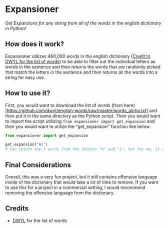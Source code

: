 # Expansioner
*Get Expansions for any string from all of the words in the english dictionary in Python!*

## How does it work?
Expansioner utilizes 460,000 words in the english dictionary ([Credit to DWYL for the list of words](https://github.com/dwyl/english-words)) to be able to filter out the individual letters as words in the sentence and then returns the words that are randomly picked that match the letters in the sentence and then returns all the words into a string for easy use.

## How to use it?

First, you would want to download the list of words (from here)[https://github.com/dwyl/english-words/raw/master/words_alpha.txt] and then put it in the same directory as the Python script. Then you would want to import the script utilizing ``from expansioner import get_expansion`` and then you would want to utilize the "get_expansion" function like below.

```python
from expansioner import get_expansion

get_expansion("Hi")
# Can return any 2 words from the letters "H" and "i", but for me, it returned "happing inclemently".
```

## Final Considerations
Overall, this was a very fun project, but it still contains offensive language inside of the dictionary that would take a lot of time to remove. If you want to use this for a project in a commercial setting, I would recommend removing the offensive language from the dictionary.

## Credits
- [DWYL](https://github.com/dwyl/english-words) for the list of words
